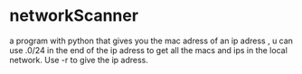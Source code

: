 # networkScanner
a program with python that gives you the mac adress of an ip adress , u can use .0/24 in the end of the ip adress to get all the macs and ips in the local network.
Use -r to give the ip adress.
